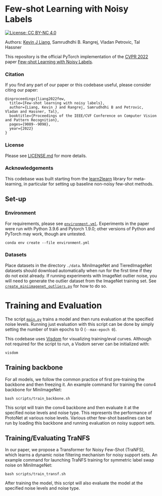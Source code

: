 
# Few-shot Learning with Noisy Labels
[![License: CC BY-NC 4.0](https://img.shields.io/badge/License-CC%20BY--NC%204.0-lightgrey.svg)](https://creativecommons.org/licenses/by-nc/4.0/)

Authors: [Kevin J Liang](https://github.com/kevinjliang), Samrudhdhi B. Rangrej, Vladan Petrovic, Tal Hassner

This repository is the official PyTorch implementation of the [CVPR 2022](https://cvpr2022.thecvf.com/) paper [Few-shot Learning with Noisy Labels](https://arxiv.org/abs/2204.05494).

### Citation
If you find any part of our paper or this codebase useful, please consider citing our paper:

```
@inproceedings{liang2022few,
  title={Few-shot learning with noisy labels},
  author={Liang, Kevin J and Rangrej, Samrudhdhi B and Petrovic, Vladan and Hassner, Tal},
  booktitle={Proceedings of the IEEE/CVF Conference on Computer Vision and Pattern Recognition},
  pages={9089--9098},
  year={2022}
}
```

### License
Please see [LICENSE.md](https://github.com/facebookresearch/noisy_few_shot/blob/main/LICENSE.md) for more details.

### Acknowledgements
This codebase was built starting from the [learn2learn](http://learn2learn.net/) library for meta-learning, in particular for setting up baseline non-noisy few-shot methods.

## Set-up

### Environment
For requirements, please see [`environment.yml`](https://github.com/facebookresearch/noisy_few_shot/blob/main/environment.yml). Experiments in the paper were run with Python 3.9.6 and Pytorch 1.9.0; other versions of Python and PyTorch may work, though are untested.

```
conda env create --file environment.yml
```

### Datasets
Place datasets in the directory `./data`. 
MiniImageNet and TieredImageNet datasets should download automatically when run for the first time if they do not exist already.
If running experiments with ImageNet outlier noise, you will need to generate the outlier dataset from the ImageNet training set. See [`create_miniimagenet_outliers.py`](https://github.com/facebookresearch/noisy_few_shot/blob/main/create_miniimagenet_outliers.py) for how to do so.


# Training and Evaluation
The script [`main.py`](https://github.com/facebookresearch/noisy_few_shot/blob/main/main.py) trains a model and then runs evaluation at the specified noise levels. Running just evaluation with this script can be done by simply setting the number of train epochs to 0 (`--max-epoch 0`).

This codebase uses [Visdom](https://github.com/fossasia/visdom) for visualizing training/eval curves. Although not required for the script to run, a Visdom server can be initialized with:

```
visdom
```

## Training backbone
For all models, we follow the common practice of first pre-training the backbone and then freezing it. An example command for training the conv4 backbone for MiniImageNet:

```
bash scripts/train_backbone.sh
```

This script will train the conv4 backbone and then evaluate it at the specified noise levels and noise type. This represents the performance of ProtoNet at various noise levels. Various other few-shot baselines can be run by loading this backbone and running evaluation on noisy support sets.

## Training/Evaluating TraNFS
In our paper, we propose a Transformer for Noisy Few-Shot (TraNFS), which learns a dynamic noise filtering mechanism for noisy support sets. An example command for launching TraNFS training for symmetric label swap noise on MiniImageNet:

```
bash scripts/train_transf.sh
```

After training the model, this script will also evaluate the model at the specified noise levels and noise type.


